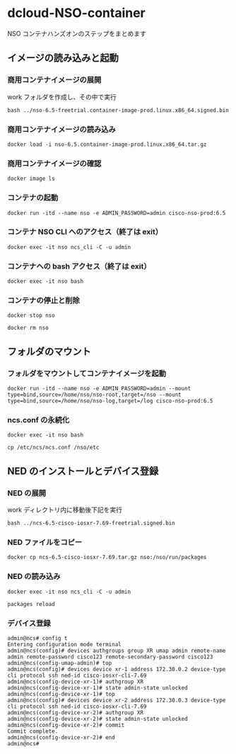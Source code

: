 # dcloud-NSO-container
NSO コンテナハンズオンのステップをまとめます

## イメージの読み込みと起動
### 商用コンテナイメージの展開
work フォルダを作成し、その中で実行
```
bash ../nso-6.5-freetrial.container-image-prod.linux.x86_64.signed.bin
```


### 商用コンテナイメージの読み込み
```
docker load -i nso-6.5.container-image-prod.linux.x86_64.tar.gz
```

### 商用コンテナイメージの確認
```
docker image ls
```

### コンテナの起動
```
docker run -itd --name nso -e ADMIN_PASSWORD=admin cisco-nso-prod:6.5
```

### コンテナ NSO CLI へのアクセス（終了は exit）
```
docker exec -it nso ncs_cli -C -u admin
```

### コンテナへの bash アクセス（終了は exit）
```
docker exec -it nso bash
```

### コンテナの停止と削除
```
docker stop nso
```

```
docker rm nso
```


## フォルダのマウント
### フォルダをマウントしてコンテナイメージを起動
```
docker run -itd --name nso -e ADMIN_PASSWORD=admin --mount type=bind,source=/home/nso/nso-root,target=/nso --mount type=bind,source=/home/nso/nso-log,target=/log cisco-nso-prod:6.5
```

### ncs.conf の永続化
```
docker exec -it nso bash
```

```
cp /etc/ncs/ncs.conf /nso/etc
```


## NED のインストールとデバイス登録
### NED の展開
work ディレクトリ内に移動後下記を実行

```
bash ../ncs-6.5-cisco-iosxr-7.69-freetrial.signed.bin
```

### NED ファイルをコピー
```
docker cp ncs-6.5-cisco-iosxr-7.69.tar.gz nso:/nso/run/packages
```

### NED の読み込み

```
docker exec -it nso ncs_cli -C -u admin
```

```
packages reload
```

### デバイス登録
```
admin@ncs# config t
Entering configuration mode terminal
admin@ncs(config)# devices authgroups group XR umap admin remote-name admin remote-password cisco123 remote-secondary-password cisco123
admin@ncs(config-umap-admin)# top
admin@ncs(config)# devices device xr-1 address 172.30.0.2 device-type cli protocol ssh ned-id cisco-iosxr-cli-7.69
admin@ncs(config-device-xr-1)# authgroup XR
admin@ncs(config-device-xr-1)# state admin-state unlocked
admin@ncs(config-device-xr-1)# top
admin@ncs(config)# devices device xr-2 address 172.30.0.3 device-type cli protocol ssh ned-id cisco-iosxr-cli-7.69
admin@ncs(config-device-xr-2)# authgroup XR
admin@ncs(config-device-xr-2)# state admin-state unlocked
admin@ncs(config-device-xr-2)# commit
Commit complete.
admin@ncs(config-device-xr-2)# end
admin@ncs#
```


